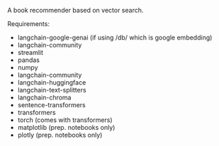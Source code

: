 A book recommender based on vector search.

Requirements:

- langchain-google-genai (if using /db/ which is google embedding)
- langchain-community
- streamlit
- pandas
- numpy
- langchain-community
- langchain-huggingface
- langchain-text-splitters
- langchain-chroma
- sentence-transformers
- transformers
- torch (comes with transformers)
- matplotlib (prep. notebooks only)
- plotly (prep. notebooks only)